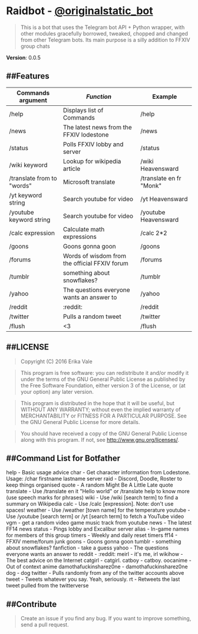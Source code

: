 # Raidbot - <a href="https://telegram.me/originalstatic_bot">@originalstatic_bot</a>

> This is a bot that uses the Telegram bot API + Python wrapper, with other modules gracefully borrowed, tweaked, chopped and changed from other Telegram bots. Its main purpose is a silly addition to FFXIV group chats

**Version**: 0.0.5

##Features
----------

| Commands argument  	    | *Function*								   | **Example**     			|
| --------------------------| ---------------------------------------------| ---------------------------|
| /help			  		    | Displays list of Commands					   | /help	      				|
| /news              		| The latest news from the FFXIV lodestone	   | /news						|
| /status              		| Polls FFXIV lobby and server 				   | /status					|
| /wiki keyword		  	    | Lookup for wikipedia article				   | /wiki Heavensward			|
| /translate from to "words"| Microsoft translate						   | /translate en fr "Monk"	|
| /yt keyword string	    | Search youtube for video					   | /yt Heavensward			|
| /youtube keyword string	| Search youtube for video					   | /youtube Heavensward		|
| /calc expression          | Calculate math expressions 				   | /calc 2*2 					|
| /goons              		| Goons gonna goon 						   	   | /goons						|
| /forums              		| Words of wisdom from the official FFXIV forum| /forums					|
| /tumblr              		| something about snowflakes?				   | /tumblr					|
| /yahoo              		| The questions everyone wants an answer to    | /yahoo						|
| /reddit              		| :reddit:									   | /reddit					|
| /twitter             		| Pulls a random tweet                         | /twitter					|
| /flush              		| <3 										   | /flush						|

##LICENSE
---------

> Copyright (C) 2016 Erika Vale

> This program is free software: you can redistribute it and/or modify
it under the terms of the GNU General Public License as published by
the Free Software Foundation, either version 3 of the License, or
(at your option) any later version.

> This program is distributed in the hope that it will be useful,
but WITHOUT ANY WARRANTY; without even the implied warranty of
MERCHANTABILITY or FITNESS FOR A PARTICULAR PURPOSE.  See the
GNU General Public License for more details.

> You should have received a copy of the GNU General Public License
along with this program.  If not, see <http://www.gnu.org/licenses/>.

##Command List for Botfather
------------

help - Basic usage advice
char - Get character information from Lodestone. Usage: /char firstname lastname server
raid - Discord, Doodle, Roster to keep things organised
quote - A random Might Be A Little Late quote
translate - Use /translate en it "Hello world" or /translate help to know more (use speech marks for phrases)
wiki - Use /wiki [search term] to find a summary on Wikipedia
calc - Use /calc [expression]. Note: don't use spaces!
weather - Use /weather [town name] for the temperature
youtube - Use /youtube [search term] or /yt [search term] to fetch a YouTube video
vgm - get a random video game music track from youtube
news - The latest FF14 news
status - Pings lobby and Excalibur server
alias - In-game names for members of this group
timers - Weekly and daily reset timers
ff14 - FFXIV meme/forum junk
goons - Goons gonna goon
tumblr - something about snowflakes?
fanfiction - take a guess
yahoo - The questions everyone wants an answer to
reddit - :reddit:
meirl - it's me, irl
wikihow - The best advice on the Internet
catgirl - catgirl.
catboy - catboy.
oocanime - Out of context anime
damothafuckinsharez0ne - damothafuckinsharez0ne
dog - dog
twitter - Pulls randomly from any of the twitter accounts above
tweet - Tweets whatever you say. Yeah, seriously.
rt - Retweets the last tweet pulled from the twitterverse


##Contribute
------------

> Create an issue if you find any bug. If you want to improve something, send a pull request.
